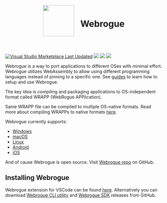 <!-- Webrogue logo -->
<div style="display: flex; flex-direction: row; align-items: center; justify-content: center; flex-wrap: wrap;">
    <image src="https://webrogue.dev/logo.svg" width="100" height="100" alt=""/>
    <div style="width: 20px"></div>
    <h1 class="post-title">Webrogue</h1>
</div>
<div style="height: 40px"></div>

[![Visual Studio Marketplace Last Updated](https://img.shields.io/visual-studio-marketplace/last-updated/webrogue.webrogue-vscode?label=VSCode%20extension%20release)](https://marketplace.visualstudio.com/items?itemName=webrogue.webrogue-vscode)
[![](https://img.shields.io/github/release-date/webrogue-runtime/webrogue?label=CLI%20utility%20release)](https://github.com/webrogue-runtime/webrogue/releases/latest)
[![](https://img.shields.io/github/release-date/webrogue-runtime/webrogue?label=SDK%20release)](https://github.com/webrogue-runtime/webrogue-sdk/releases/latest)
[![](https://img.shields.io/twitter/follow/WebrogueRuntime)](https://x.com/intent/follow?screen_name=WebrogueRuntime)

Webrogue is a way to port applications to different OSes with minimal effort.
Webrogue utilizes WebAssembly to allow using different programming languages instead of pinning to a specific one.
See [guides](guides/index) to learn how to setup and use Webrogue.

The key idea is compiling and packaging applications to OS-independent format called WRAPP (WebRogue APPlication).
<!-- .wrapp -->
Same WRAPP file can be compiled to multiple OS-native formats.
Read more about compiling WRAPPs to native formats [here](posts/aot).

Webrogue currently supports:
- [Windows](posts/platform_windows)
- [macOS](posts/platform_xcode)
- [Linux](posts/platform_linux)
- [Android](posts/platform_android)
- [iOS](posts/platform_xcode)
<!-- - [Web](topics/platform_web) -->

And of cause Webrogue is open source. 
Visit [Webrogue repo](https://github.com/webrogue-runtime/webrogue) on GitHub.

## Installing Webrogue

Webrogue extension for VSCode can be found [here](https://marketplace.visualstudio.com/items?itemName=webrogue.webrogue-vscode).
Alternatively you can download [Webrogue CLI utility](https://github.com/webrogue-runtime/webrogue) and [Webrogue SDK](https://github.com/webrogue-runtime/webrogue-sdk) releases from GitHub.
